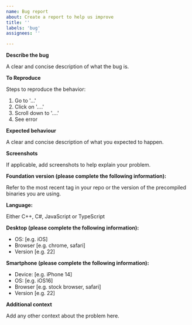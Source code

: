 ```yaml
---
name: Bug report
about: Create a report to help us improve
title: ''
labels: 'bug'
assignees: ''

---
```


**Describe the bug**

A clear and concise description of what the bug is.

**To Reproduce**

Steps to reproduce the behavior:
1. Go to '...'
2. Click on '....'
3. Scroll down to '....'
4. See error

**Expected behaviour**

A clear and concise description of what you expected to happen.

**Screenshots**

If applicable, add screenshots to help explain your problem.

**Foundation version (please complete the following information):**

Refer to the most recent tag in your repo or the version of the precompiled binaries you are using.

**Language:**

Either C++, C#, JavaScript or TypeScript

**Desktop (please complete the following information):**

 - OS: [e.g. iOS]
 - Browser [e.g. chrome, safari]
 - Version [e.g. 22]

**Smartphone (please complete the following information):**

 - Device: [e.g. iPhone 14]
 - OS: [e.g. iOS16]
 - Browser [e.g. stock browser, safari]
 - Version [e.g. 22]

**Additional context**

Add any other context about the problem here.
